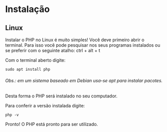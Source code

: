 # Instalação

## Linux
Instalar o PHP no Linux é muito simples! Você deve primeiro abrir o terminal. Para isso você pode pesquisar nos seus programas instalados ou se preferir com o seguinte atalho:
ctrl + alt + t

Com o terminal aberto digite:

    sudo apt install php
###### Obs.: em um sistema baseado em Debian usa-se apt para instalar pacotes.  


Desta forma o PHP será instalado no seu computador.

Para conferir a versão instalada digite:

    php -v
  
  Pronto! O PHP está pronto para ser utilizado.
